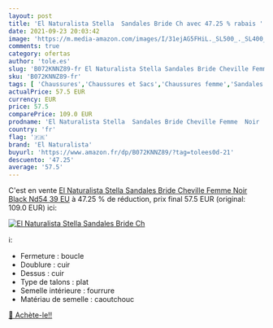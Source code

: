 ```yaml
---
layout: post
title: 'El Naturalista Stella  Sandales Bride Ch avec 47.25 % rabais '
date: 2021-09-23 20:03:42
image: 'https://m.media-amazon.com/images/I/31ejAG5FHiL._SL500_._SL400_.jpg'
comments: true
category: ofertas
author: 'tole.es'
slug: 'B072KNNZ89-fr El Naturalista Stella Sandales Bride Cheville Femme Noir...'
sku: 'B072KNNZ89-fr'
tags: [ 'Chaussures','Chaussures et Sacs','Chaussures femme','Sandales et nu-pieds femme','Sandales mode femme','el naturalista', ]
actualPrice: 57.5 EUR
currency: EUR
price: 57.5
comparePrice: 109.0 EUR
prodname: 'El Naturalista Stella  Sandales Bride Cheville Femme  Noir  Black Nd54   39 EU'
country: 'fr'
flag: '🇫🇷'
brand: 'El Naturalista'
buyurl: 'https://www.amazon.fr/dp/B072KNNZ89/?tag=tolees0d-21'
descuento: '47.25'
average: '57.5'
---
```


C'est en vente [El Naturalista Stella  Sandales Bride Cheville Femme  Noir  Black Nd54   39 EU](https://www.amazon.fr/dp/B072KNNZ89/?tag=tolees0d-21)  à  47.25 % de réduction, prix final  57.5 EUR (original: 109.0 EUR) ici:

[![El Naturalista Stella  Sandales Bride Ch](https://m.media-amazon.com/images/I/31ejAG5FHiL._SL500_._SL400_.jpg)](https://www.amazon.fr/dp/B072KNNZ89/?tag=tolees0d-21)

ℹ️:

- Fermeture : boucle
- Doublure : cuir
- Dessus : cuir
- Type de talons : plat
- Semelle intérieure : fourrure
- Matériau de semelle : caoutchouc

[🛒 Achète-le!!](https://www.amazon.fr/dp/B072KNNZ89/?tag=tolees0d-21)
